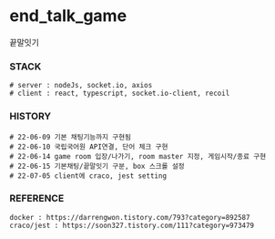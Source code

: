 # end_talk_game

끝말잇기

### STACK

```
# server : nodeJs, socket.io, axios
# client : react, typescript, socket.io-client, recoil
```

### HISTORY

```
# 22-06-09 기본 채팅기능까지 구현됨
# 22-06-10 국립국어원 API연결, 단어 체크 구현
# 22-06-14 game room 입장/나가기, room master 지정, 게임시작/종료 구현
# 22-06-15 기본채팅/끝말잇기 구분, box 스크롤 설정
# 22-07-05 client에 craco, jest setting
```

### REFERENCE

```
docker : https://darrengwon.tistory.com/793?category=892587
craco/jest : https://soon327.tistory.com/111?category=973479
```
